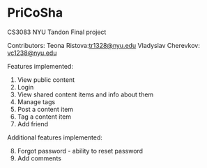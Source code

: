 # PriCoSha
CS3083 NYU Tandon Final project

Contributors: 
Teona Ristova:tr1328@nyu.edu
Vladyslav Cherevkov: vc1238@nyu.edu

Features implemented:
1. View public content
2. Login
3. View shared content items and info about them
4. Manage tags
5. Post a content item
6. Tag a content item
7. Add friend

Additional features implemented:

8. Forgot password - ability to reset password
9. Add comments

